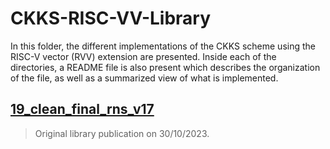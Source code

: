 # CKKS-RISC-VV-Library
In this folder, the different implementations of the CKKS scheme using the RISC-V vector (RVV) extension are presented. Inside each of the directories, a README file is also present which describes the organization of the file, as well as a summarized view of what is implemented.
## [19_clean_final_rns_v17](19_clean_final_rns_v17)
> Original library publication on 30/10/2023.


